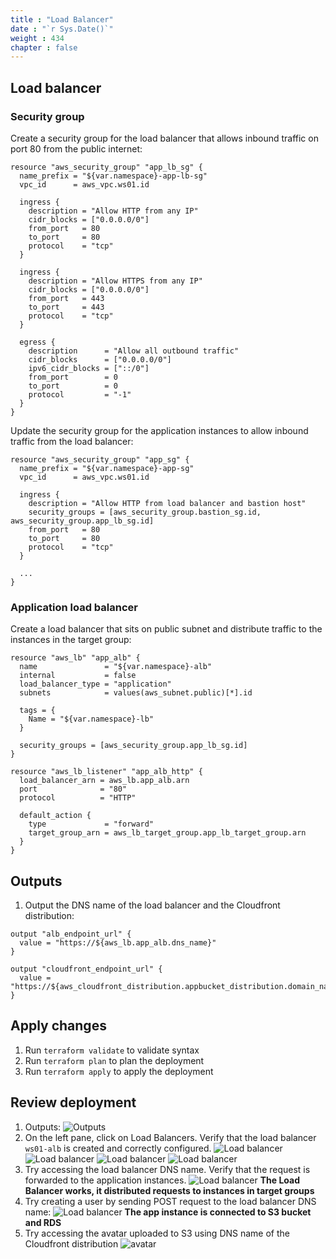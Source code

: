 ```yaml
---
title : "Load Balancer"
date : "`r Sys.Date()`"
weight : 434
chapter : false
--- 
```


## Load balancer
### Security group
Create a security group for the load balancer that allows inbound traffic on port 80 from the public internet:
```hcl
resource "aws_security_group" "app_lb_sg" {
  name_prefix = "${var.namespace}-app-lb-sg"
  vpc_id      = aws_vpc.ws01.id

  ingress {
    description = "Allow HTTP from any IP"
    cidr_blocks = ["0.0.0.0/0"]
    from_port   = 80
    to_port     = 80
    protocol    = "tcp"
  }

  ingress {
    description = "Allow HTTPS from any IP"
    cidr_blocks = ["0.0.0.0/0"]
    from_port   = 443
    to_port     = 443
    protocol    = "tcp"
  }

  egress {
    description      = "Allow all outbound traffic"
    cidr_blocks      = ["0.0.0.0/0"]
    ipv6_cidr_blocks = ["::/0"]
    from_port        = 0
    to_port          = 0
    protocol         = "-1"
  }
}
```
Update the security group for the application instances to allow inbound traffic from the load balancer:
```hcl
resource "aws_security_group" "app_sg" {
  name_prefix = "${var.namespace}-app-sg"
  vpc_id      = aws_vpc.ws01.id

  ingress {
    description = "Allow HTTP from load balancer and bastion host"
    security_groups = [aws_security_group.bastion_sg.id, aws_security_group.app_lb_sg.id]
    from_port   = 80
    to_port     = 80
    protocol    = "tcp"
  }

  ...
}
```
### Application load balancer
Create a load balancer that sits on public subnet and distribute traffic to the instances in the target group:
```hcl
resource "aws_lb" "app_alb" {
  name               = "${var.namespace}-alb"
  internal           = false
  load_balancer_type = "application"
  subnets            = values(aws_subnet.public)[*].id

  tags = {
    Name = "${var.namespace}-lb"
  }

  security_groups = [aws_security_group.app_lb_sg.id]
}

resource "aws_lb_listener" "app_alb_http" {
  load_balancer_arn = aws_lb.app_alb.arn
  port              = "80"
  protocol          = "HTTP"

  default_action {
    type             = "forward"
    target_group_arn = aws_lb_target_group.app_lb_target_group.arn
  }
}
```

## Outputs
1. Output the DNS name of the load balancer and the Cloudfront distribution:
```hcl
output "alb_endpoint_url" {
  value = "https://${aws_lb.app_alb.dns_name}"
}

output "cloudfront_endpoint_url" {
  value = "https://${aws_cloudfront_distribution.appbucket_distribution.domain_name}"
}
```

## Apply changes
1. Run `terraform validate` to validate syntax
2. Run `terraform plan` to plan the deployment
3. Run `terraform apply` to apply the deployment

## Review deployment
1. Outputs:
![Outputs](/images/outputs.png)
2. On the left pane, click on Load Balancers. Verify that the load balancer `ws01-alb` is created and correctly configured.
![Load balancer](/images/lb/lb_01.png)
![Load balancer](/images/lb/lb_02.png)
![Load balancer](/images/lb/lb_03.png)
![Load balancer](/images/lb/lb_04.png)
3. Try accessing the load balancer DNS name. Verify that the request is forwarded to the application instances.
![Load balancer](/images/lb/lb_05.png)
**The Load Balancer works, it distributed requests to instances in target groups**
4. Try creating a user by sending POST request to the load balancer DNS name:
![Load balancer](/images/lb/lb_06.png)
**The app instance is connected to S3 bucket and RDS**
5. Try accessing the avatar uploaded to S3 using DNS name of the Cloudfront distribution
![avatar](/images/lb/avatar.png)
